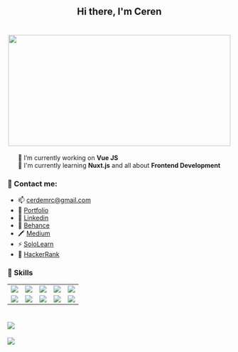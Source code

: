 <h2 align="center"><b>Hi there, I'm Ceren</b></h2>

<h1 align="center"><img src="https://i.pinimg.com/564x/40/00/8d/40008da157d71c4cc7c5b490e82e20f1.jpg" width="500" height="250"></h1>

<ul style="list-style:none">
	<li>🔭 I’m currently working on <b>Vue JS</b></li>
	<li>🌱 I'm currently learning <b>Nuxt.js</b> and all about <b>Frontend Development</b> </li>
</ul>
<h3>💬 Contact me:</h3>
<ul>
	<li>📫 <a href="#">cerdemrc@gmail.com</a></li>
	<li>🌙 <a href="https://cerdemrc.github.io/" target="_blank">Portfolio</a></li>
	<li>📌 <a href="https://www.linkedin.com/in/cerendemirci/" target="_blank">Linkedin</a></li>
	<li>🌈 <a href="https://www.behance.net/cerendemirci" target="_blank">Behance</a></li>
	<li>🖍️ <a href="https://medium.com/@cerdemrc" target="_blank">Medium</a></li>
	<li>⚡ <a href="https://www.sololearn.com/Profile/18712888" target="_blank">SoloLearn</a></li>
	<li>🔮 <a href="https://www.hackerrank.com/cerdemrc" target="_blank">HackerRank</a></li>
</ul>



<h3>🚀 Skills</h3>

<table>
	<tr>
		<td align="center"><img src="https://img.shields.io/badge/html5%20-%23E34F26.svg?&style=for-the-badge&logo=html5&logoColor=white" /></td>
		<td align="center"><img src="https://img.shields.io/badge/css-%23239120.svg?&style=for-the-badge&logo=css3&logoColor=white" /></td>
		<td align="center"><img src="https://img.shields.io/badge/javascript-%23F7DF1E.svg?&style=for-the-badge&logo=javascript&logoColor=black" /></td>
		<td align="center"><img src="https://img.shields.io/badge/vuejs%20-%2335495e.svg?&style=for-the-badge&logo=vue.js&logoColor=%234FC08D" /></td>
		<td align="center"><img src="https://img.shields.io/badge/bootstrap%20-%23563D7C.svg?&style=for-the-badge&logo=bootstrap&logoColor=white" /></td>
	</tr>
	<tr>
		<td align="center"><img src="https://img.shields.io/badge/jquery%20-%230769AD.svg?&style=for-the-badge&logo=jquery&logoColor=white" /></td>
		<td align="center"><img src="https://img.shields.io/badge/sass%20-%23CC6699.svg?&style=for-the-badge&logo=sass&logoColor=white" /></td>
		<td align="center"><img src="https://img.shields.io/badge/php-%23777BB4.svg?&style=for-the-badge&logo=php&logoColor=white" /></td>
		<td align="center"><img src="https://img.shields.io/badge/c%23%20-%23239120.svg?&style=for-the-badge&logo=c-sharp&logoColor=white" /></td>
		<td align="center"><img src="https://img.shields.io/badge/laravel%20-%23FF2D20.svg?&style=for-the-badge&logo=laravel&logoColor=white" /></td>
	</tr>
</table>

<h1 align = "left"><img src = "https://github-readme-stats.vercel.app/api/top-langs?username=cerdemrc&show_icons=true&locale=en&layout=compact"></h1>
<img src="https://komarev.com/ghpvc/?username=cerdemrc&color=ff69b4">

